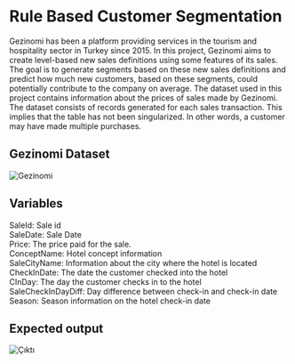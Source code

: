 # Rule Based Customer Segmentation
Gezinomi has been a platform providing services in the tourism and hospitality sector in Turkey since 2015. In this project, Gezinomi aims to create level-based new sales definitions using some features of its sales. The goal is to generate segments based on these new sales definitions and predict how much new customers, based on these segments, could potentially contribute to the company on average. The dataset used in this project contains information about the prices of sales made by Gezinomi. The dataset consists of records generated for each sales transaction. This implies that the table has not been singularized. In other words, a customer may have made multiple purchases.
## Gezinomi Dataset
![Gezinomi](https://github.com/Berfinyalcin/cust_segmentation/assets/144725275/d24b7d88-e5c7-4c9e-8491-3e28c9a33f58)
## Variables
SaleId: Sale id   \
SaleDate: Sale Date \
Price: The price paid for the sale. \
ConceptName: Hotel concept information \
SaleCityName: Information about the city where the hotel is located \
CheckInDate: The date the customer checked into the hotel\
CInDay: The day the customer checks in to the hotel\
SaleCheckInDayDiff: Day difference between check-in and check-in date\
Season: Season information on the hotel check-in date
## Expected output
![Çıktı](https://github.com/Berfinyalcin/cust_segmentation/assets/144725275/05383afa-d0c7-45c1-b678-f33be0be821b)
